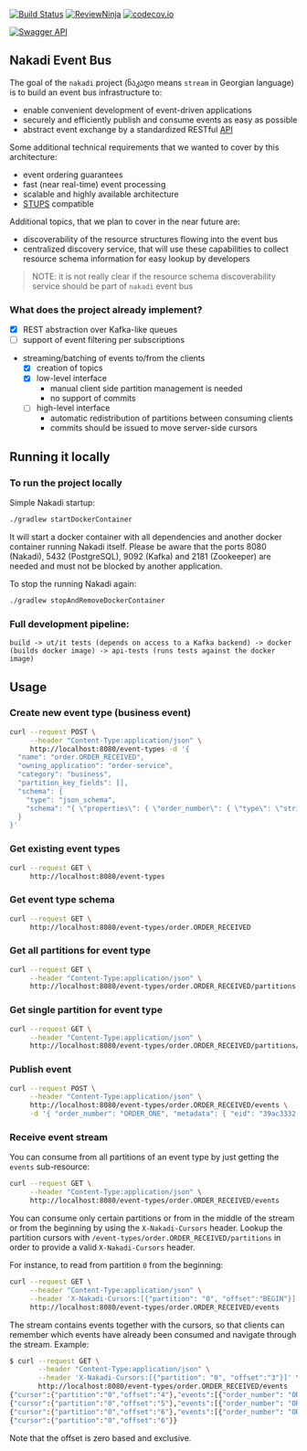 [![Build Status](https://travis-ci.org/zalando/nakadi.svg)](https://travis-ci.org/zalando/nakadi)
[![ReviewNinja](https://app.review.ninja/44234368/badge)](https://app.review.ninja/zalando/nakadi)
[![codecov.io](https://codecov.io/github/zalando/nakadi/coverage.svg?branch=nakadi-jvm)](https://codecov.io/github/zalando/nakadi?branch=nakadi-jvm)

[![Swagger API](http://online.swagger.io/validator?url=https://raw.githubusercontent.com/zalando/nakadi/nakadi-jvm/api/nakadi-event-bus-api.yaml)](http://online.swagger.io/validator?url=https://raw.githubusercontent.com/zalando/nakadi/nakadi-jvm/api/nakadi-event-bus-api.yaml)

## Nakadi Event Bus

The goal of the `nakadi` project (ნაკადი means `stream` in Georgian language) is to build an event bus infrastructure to:

*  enable convenient development of event-driven applications
*  securely and efficiently publish and consume events as easy as possible
*  abstract event exchange by a standardized RESTful [API](/api/nakadi-event-bus-api.yaml)

Some additional technical requirements that we wanted to cover by this architecture:

* event ordering guarantees
* fast (near real-time) event processing
* scalable and highly available architecture
* [STUPS](https://stups.io/) compatible

Additional topics, that we plan to cover in the near future are:

* discoverability of the resource structures flowing into the event bus
* centralized discovery service, that will use these capabilities to collect resource schema information for easy lookup by developers

> NOTE: it is not really clear if the resource schema discoverability service should be part of `nakadi` event bus

### What does the project already implement?

* [x] REST abstraction over Kafka-like queues
* [ ] support of event filtering per subscriptions
* streaming/batching of events to/from the clients
  * [x] creation of topics
  * [x] low-level interface
    * manual client side partition management is needed
    * no support of commits
  * [ ] high-level interface
    * automatic redistribution of partitions between consuming clients
    * commits should be issued to move server-side cursors

## Running it locally

### To run the project locally

Simple Nakadi startup:

```sh
./gradlew startDockerContainer
```

It will start a docker container with all dependencies and another docker container running Nakadi itself. Please be
aware that the ports 8080 (Nakadi), 5432 (PostgreSQL), 9092 (Kafka) and 2181 (Zookeeper) are needed and must not be
blocked by another application.

To stop the running Nakadi again:

```sh
./gradlew stopAndRemoveDockerContainer
```

### Full development pipeline:

    build -> ut/it tests (depends on access to a Kafka backend) -> docker (builds docker image) -> api-tests (runs tests against the docker image)

## Usage

### Create new event type (business event)

```sh
curl --request POST \
     --header "Content-Type:application/json" \
     http://localhost:8080/event-types -d '{
  "name": "order.ORDER_RECEIVED",
  "owning_application": "order-service",
  "category": "business",
  "partition_key_fields": [],
  "schema": {
    "type": "json_schema",
    "schema": "{ \"properties\": { \"order_number\": { \"type\": \"string\" } } }"
  }
}'
```

### Get existing event types

```sh
curl --request GET \
     http://localhost:8080/event-types
```

### Get event type schema

```sh
curl --request GET \
     http://localhost:8080/event-types/order.ORDER_RECEIVED
```

### Get all partitions for event type

```sh
curl --request GET \
     --header "Content-Type:application/json" \
     http://localhost:8080/event-types/order.ORDER_RECEIVED/partitions
```

### Get single partition for event type

```sh
curl --request GET \
     --header "Content-Type:application/json" \
     http://localhost:8080/event-types/order.ORDER_RECEIVED/partitions/0
```

### Publish event

```sh
curl --request POST \
     --header "Content-Type:application/json" \
     http://localhost:8080/event-types/order.ORDER_RECEIVED/events \
     -d '{ "order_number": "ORDER_ONE", "metadata": { "eid": "39ac3332-eb00-11e5-91fe-1c6f65464fc6", "occurred_at": "2016-03-15T23:47:15+01:00" } }'
```

### Receive event stream

You can consume from all partitions of an event type by just getting the `events` sub-resource:

```sh
curl --request GET \
     --header "Content-Type:application/json" \
     http://localhost:8080/event-types/order.ORDER_RECEIVED/events
```

You can consume only certain partitions or from in the middle of the stream or from the beginning by using the `X-Nakadi-Cursors` header.
Lookup the partition cursors with `/event-types/order.ORDER_RECEIVED/partitions` in order to provide a valid `X-Nakadi-Cursors` header.

For instance, to read from partition `0` from the beginning:

```sh
curl --request GET \
     --header "Content-Type:application/json" \
     --header 'X-Nakadi-Cursors:[{"partition": "0", "offset":"BEGIN"}]' \
     http://localhost:8080/event-types/order.ORDER_RECEIVED/events
```

The stream contains events together with the cursors, so that clients can remember which events have already been consumed and navigate through the stream. Example:

```sh
$ curl --request GET \
       --header "Content-Type:application/json" \
       --header 'X-Nakadi-Cursors:[{"partition": "0", "offset":"3"}]' \
       http://localhost:8080/event-types/order.ORDER_RECEIVED/events
{"cursor":{"partition":"0","offset":"4"},"events":[{"order_number": "ORDER_001", "metadata": {"eid": "4ae5011e-eb01-11e5-8b4a-1c6f65464fc6", "occurred_at": "2016-03-15T23:56:11+01:00"}}]}
{"cursor":{"partition":"0","offset":"5"},"events":[{"order_number": "ORDER_002", "metadata": {"eid": "4bea74a4-eb01-11e5-9efa-1c6f65464fc6", "occurred_at": "2016-03-15T23:57:15+01:00"}}]}
{"cursor":{"partition":"0","offset":"6"},"events":[{"order_number": "ORDER_003", "metadata": {"eid": "4cc6d2f0-eb01-11e5-b606-1c6f65464fc6", "occurred_at": "2016-03-15T23:58:15+01:00"}}]}
{"cursor":{"partition":"0","offset":"6"}}
```

Note that the offset is zero based and exclusive.
